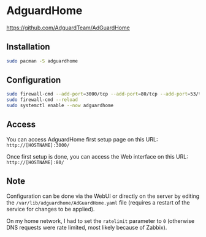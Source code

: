 # AdguardHome

<https://github.com/AdguardTeam/AdGuardHome>

## Installation

```bash
sudo pacman -S adguardhome
```

## Configuration

```bash
sudo firewall-cmd --add-port=3000/tcp --add-port=80/tcp --add-port=53/tcp --add-port=53/udp --permanent
sudo firewall-cmd --reload
sudo systemctl enable --now adguardhome
```

## Access

You can access AdguardHome first setup page on this URL:  
`http://[HOSTNAME]:3000/`

Once first setup is done, you can access the Web interface on this URL:  
`http://[HOSTNAME]:80/`

## Note

Configuration can be done via the WebUI or directly on the server by editing the `/var/lib/adguardhome/AdGuardHome.yaml` file (requires a restart of the service for changes to be applied).  

On my home network, I had to set the `ratelimit` parameter to `0` (otherwise DNS requests were rate limited, most likely because of Zabbix).
